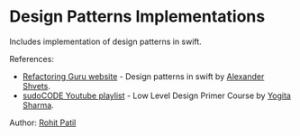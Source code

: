 # Design Patterns Implementations

Includes implementation of design patterns in swift.

References:
- [Refactoring Guru website](https://refactoring.guru/design-patterns/swift) - Design patterns in swift by [Alexander Shvets](https://github.com/neochief).
- [sudoCODE Youtube playlist](https://youtube.com/playlist?list=PLTCrU9sGybupCpY20eked6blbHI4zZ55k) - Low Level Design Primer Course by [Yogita Sharma](https://github.com/yogitaAP).


Author: [Rohit Patil](https://github.com/rohit009) 
